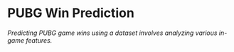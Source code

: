 
# PUBG Win Prediction
*Predicting PUBG game wins using a dataset involves analyzing various in-game features.*
